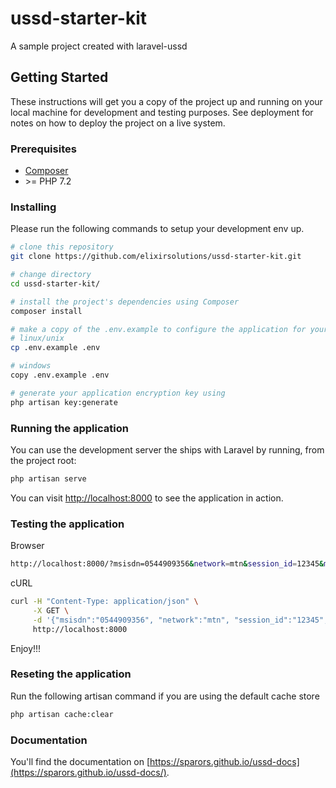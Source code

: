 # ussd-starter-kit
A sample project created with laravel-ussd

## Getting Started

These instructions will get you a copy of the project up and running on your local machine for development and testing purposes. See deployment for notes on how to deploy the project on a live system.

### Prerequisites

* [Composer](https://getcomposer.org/doc/00-intro.md)
* \>= PHP 7.2

### Installing

Please run the following commands to setup your development env up.

```bash
# clone this repository
git clone https://github.com/elixirsolutions/ussd-starter-kit.git

# change directory
cd ussd-starter-kit/

# install the project's dependencies using Composer
composer install

# make a copy of the .env.example to configure the application for your local environment
# linux/unix
cp .env.example .env

# windows
copy .env.example .env

# generate your application encryption key using 
php artisan key:generate
```

### Running the application

You can use the development server the ships with Laravel by running, from the project root:

```bash
php artisan serve
```
You can visit [http://localhost:8000](http://localhost:8000) to see the application in action.

### Testing the application

Browser

```bash
http://localhost:8000/?msisdn=0544909356&network=mtn&session_id=12345&msg=1
```

cURL

```bash
curl -H "Content-Type: application/json" \
     -X GET \
     -d '{"msisdn":"0544909356", "network":"mtn", "session_id":"12345", "msg":"1"}' \
     http://localhost:8000
```

Enjoy!!!

### Reseting the application

Run the following artisan command if you are using the default cache store

```bash
php artisan cache:clear
```

### Documentation

You'll find the documentation on [https://sparors.github.io/ussd-docs](https://sparors.github.io/ussd-docs/).
